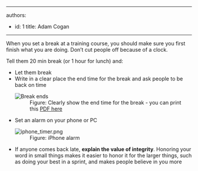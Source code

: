 

---
authors:
  - id: 1
    title: Adam Cogan
---




<span class='intro'> When you set a break at a training course, you should make sure you first finish what you are doing. Don’t cut people off because of a clock.<br> </span>

Tell them 20 min break (or 1 hour for lunch) and&#58;<ul><li>Let them break</li><li>Write in a clear place the end time for the break and ask people to be back on time <dl class="image"> <dt> <img class="ms-rteCustom-ImageArea" alt="Break ends" src="/PublishingImages/break-ends.jpg" /> </dt><dd>Figure&#58; Clearly show the end time for the break - you can&#160;print this&#160;<a href="/Documents/break-ends-sheet.pdf">PDF here</a><br></dd></dl></li><li>Set an alarm on your phone or PC<br><dl class="image"><dt><img class="ms-rteCustom-ImageArea" alt="iphone_timer.png" src="/PublishingImages/iphone_timer.png" /></dt><dd>Figure&#58; iPhone alarm</dd></dl></li><li>If anyone comes back late, <b>explain the value of integrity</b>. Honoring your word in small things makes it easier to honor it for the larger things, such as doing your best in a sprint, and makes people believe in you more</li></ul> ​



